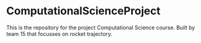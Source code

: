 # ComputationalScienceProject
This is the repository for the project Computational Science course. Built by team 15 that focusses on rocket trajectory.
